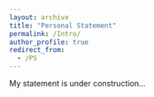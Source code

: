 ```yaml
---
layout: archive
title: "Personal Statement"
permalink: /Intro/
author_profile: true
redirect_from:
  - /PS
---
```


My statement is under construction...
